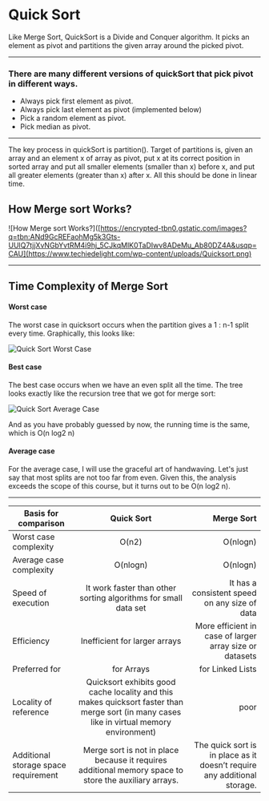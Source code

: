 # Quick Sort

Like Merge Sort, QuickSort is a Divide and Conquer algorithm. It picks an element as pivot and partitions the given array around the picked pivot.

---

### There are many different versions of quickSort that pick pivot in different ways. 
- Always pick first element as pivot.
- Always pick last element as pivot (implemented below)
- Pick a random element as pivot.
- Pick median as pivot.

---

The key process in quickSort is partition(). Target of partitions is, given an array and an element x of array as pivot, put x at its correct position in sorted 
array and put all smaller elements (smaller than x) before x, and put all greater elements (greater than x) after x. All this should be done in linear time.

## How Merge sort Works?
![How Merge sort Works?]([https://encrypted-tbn0.gstatic.com/images?q=tbn:ANd9GcREFaohMg5k3Gts-UUlQ7tjjXvNGbYvtRM4i9hj_5CJkqMlK0TaDIwv8ADeMu_Ab80DZ4A&usqp=CAU](https://www.techiedelight.com/wp-content/uploads/Quicksort.png)

---

## Time Complexity of Merge Sort

#### Worst case
The worst case in quicksort occurs when the partition gives a 1 : n-1 split every time. Graphically, this looks like:

![Quick Sort Worst Case](https://www.cs.dartmouth.edu/~thc/cs5-F96/quicksort_worse.gif)

#### Best case
The best case occurs when we have an even split all the time. The tree looks exactly like the recursion tree that we got for merge sort:

![Quick Sort Average Case](https://www.cs.dartmouth.edu/~thc/cs5-F96/merge_tree.gif)

And as you have probably guessed by now, the running time is the same, which is O(n log2 n)

#### Average case
For the average case, I will use the graceful art of handwaving. Let's just say that most splits are not too far from even. 
Given this, the analysis exceeds the scope of this course, but it turns out to be O(n log2 n).

---

 | Basis for comparison| Quick Sort| Merge Sort |
|----------|:-------------:|------:|
| Worst case complexity| O(n2) | O(nlogn)|
| Average case complexity |  O(nlogn) |  O(nlogn) |
|Speed of execution | It work faster than other sorting algorithms for small data set  |It has a consistent speed on any size of data |
| Efficiency| Inefficient for larger arrays | More efficient in case of larger array size or datasets|
| Preferred for | for Arrays | for Linked Lists |
| Locality of reference | Quicksort exhibits good cache locality and this makes quicksort faster than merge sort (in many cases like in virtual memory environment)| 	poor |
| Additional storage space requirement | Merge sort is not in place because it requires additional memory space to store the auxiliary arrays. | The quick sort is in place as it doesn’t require any additional storage. |





